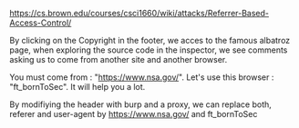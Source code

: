 https://cs.brown.edu/courses/csci1660/wiki/attacks/Referrer-Based-Access-Control/

By clicking on the Copyright in the footer, we acces to the famous albatroz page,
when exploring the source code in the inspector, we see comments asking us to come from another site and another browser.

You must come from : "https://www.nsa.gov/".
Let's use this browser : "ft_bornToSec". It will help you a lot.

By modifiying the header with burp and a proxy, we can replace both, referer and user-agent by https://www.nsa.gov/ and ft_bornToSec
